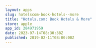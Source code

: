 ```yaml
---
layout: apps
slug: hotelscom-book-hotels--more
title: "Hotels.com: Book Hotels & More"
store: apple
app_id: 284971959
date: 2023-07-14T08:30:38Z
published: 2019-02-11T08:00:00Z
---
```

